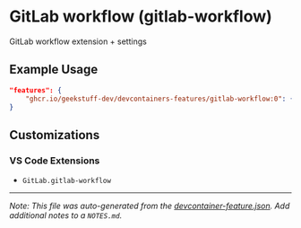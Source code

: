 
# GitLab workflow (gitlab-workflow)

GitLab workflow extension + settings

## Example Usage

```json
"features": {
    "ghcr.io/geekstuff-dev/devcontainers-features/gitlab-workflow:0": {}
}
```



## Customizations

### VS Code Extensions

- `GitLab.gitlab-workflow`



---

_Note: This file was auto-generated from the [devcontainer-feature.json](https://github.com/geekstuff-dev/devcontainers-features/blob/main/src/gitlab-workflow/devcontainer-feature.json).  Add additional notes to a `NOTES.md`._
